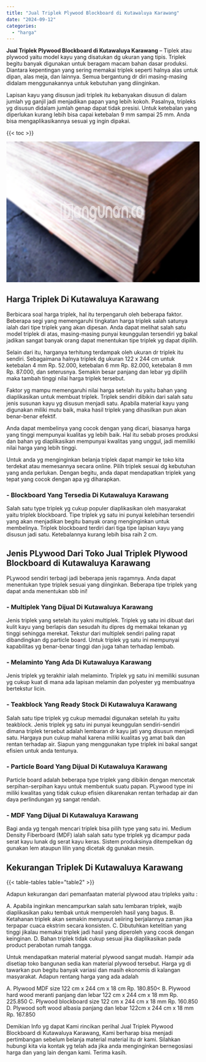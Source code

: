 ```yaml
---
title: "Jual Triplek Plywood Blockboard di Kutawaluya Karawang"
date: "2024-09-12"
categories: 
  - "harga"
---
```


**Jual Triplek Plywood Blockboard di Kutawaluya Karawang** – Tiplek atau plywood yaitu model kayu yang disatukan dg ukuran yang tipis. Triplek begitu banyak digunakan untuk beragam macam bahan dasar produksi. Diantara kepentingan yang sering memakai triplek seperti halnya alas untuk dipan, alas meja, dan lainnya. Semua bergantung dr diri masing-masing didalam menggunakannya untuk kebutuhan yang diinginkan.

Lapisan kayu yang disusun jadi triplek itu kebanyakan disusun di dalam jumlah yg ganjil jadi menjadikan papan yang lebih kokoh. Pasalnya, tripleks yg disusun didalam jumlah genap dapat tidak presisi. Untuk ketebalan yang diperlukan kurang lebih bisa capai ketebalan 9 mm sampai 25 mm. Anda bisa mengaplikasikannya sesuai yg ingin dipakai.

{{< toc >}}

![Jual Triplek Plywood Blockboard di Kutawaluya Karawang](/images/jual-triplek-murah-44.png)

## Harga Triplek Di Kutawaluya Karawang

Berbicara soal harga triplek, hal itu terpengaruh oleh beberapa faktor. Beberapa segi yang memengaruhi tingkatan harga triplek salah satunya ialah dari tipe triplek yang akan dipesan. Anda dapat melihat salah satu model triplek di atas, masing-masing punyai keunggulan tersendiri yg bakal jadikan sangat banyak orang dapat menentukan tipe triplek yg dapat dipilih.

Selain dari itu, harganya terhitung terdampak oleh ukuran dr triplek itu sendiri. Sebagaimana halnya triplek dg ukuran 122 x 244 cm untuk ketebalan 4 mm Rp. 52.000, ketebalan 6 mm Rp. 82.000, ketebalan 8 mm Rp. 87.000, dan seterusnya. Semakin besar panjang dan lebar yg dipilih maka tambah tinggi nilai harga triplek tersebut.

Faktor yg mampu memengaruhi nilai harga setelah itu yaitu bahan yang diaplikasikan untuk membuat triplek. Triplek sendiri dibikin dari salah satu jenis susunan kayu yg disusun menjadi satu. Apabila material kayu yang digunakan miliki mutu baik, maka hasil triplek yang dihasilkan pun akan benar-benar efektif.

Anda dapat membelinya yang cocok dengan yang dicari, biasanya harga yang tinggi mempunyai kualitas yg lebih baik. Hal itu sebab proses produksi dan bahan yg diaplikasikan mempunyai kwalitas yang unggul, jadi memiliki nilai harga yang lebih tinggi.

Untuk anda yg menginginkan belanja triplek dapat mampir ke toko kita terdekat atau memesannya secara online. Pilih triplek sesuai dg kebutuhan yang anda perlukan. Dengan begitu, anda dapat mendapatkan triplek yang tepat yang cocok dengan apa yg diharapkan.

### \- Blockboard Yang Tersedia Di Kutawaluya Karawang

Salah satu type triplek yg cukup populer diaplikasikan oleh masyarakat yaitu triplek blockboard. Tipe triplek yg satu ini punyai kelebihan tersendiri yang akan menjadikan begitu banyak orang menginginkan untuk membelinya. Triplek blockboard terdiri dari tiga tipe lapisan kayu yang disusun jadi satu. Ketebalannya kurang lebih bisa raih 2 cm.

## Jenis PLywood Dari Toko Jual Triplek Plywood Blockboard di Kutawaluya Karawang

PLywood sendiri terbagi jadi beberapa jenis ragamnya. Anda dapat menentukan type triplek sesuai yang diinginkan. Beberapa tipe triplek yang dapat anda menentukan sbb ini!

### \- Multiplek Yang Dijual Di Kutawaluya Karawang

Jenis triplek yang setelah itu yakni multiplek. Triplek yg satu ini dibuat dari kulit kayu yang berlapis dan sesudah itu dipres dg memakai tekanan yg tinggi sehingga merekat. Tekstur dari multiplek sendiri paling rapat dibandingkan dg particle board. Untuk triplek yg satu ini mempunyai kapabilitas yg benar-benar tinggi dan juga tahan terhadap lembab.

### \- Melaminto Yang Ada Di Kutawaluya Karawang

Jenis triplek yg terakhir ialah melaminto. Triplek yg satu ini memiliki susunan yg cukup kuat di mana ada lapisan melamin dan polyester yg membuatnya bertekstur licin.

### \- Teakblock Yang Ready Stock Di Kutawaluya Karawang

Salah satu tipe triplek yg cukup memadai digunakan setelah itu yaitu teakblock. Jenis triplek yg satu ini punyai keunggulan sendiri-sendiri dimana triplek tersebut adalah lembaran dr kayu jati yang disusun menjadi satu. Hargaya pun cukup mahal karena miliki kualitas yg amat baik dan rentan terhadap air. Siapun yang menggunakan type triplek ini bakal sangat efisien untuk anda tentunya.

### \- Particle Board Yang Dijual Di Kutawaluya Karawang

Particle board adalah beberapa type triplek yang dibikin dengan mencetak serpihan-serpihan kayu untuk membentuk suatu papan. PLywood type ini miliki kwalitas yang tidak cukup efisien dikarenakan rentan terhadap air dan daya perlindungan yg sangat rendah.

### \- MDF Yang Dijual Di Kutawaluya Karawang

Bagi anda yg tengah mencari triplek bisa pilih type yang satu ini. Medium Density Fiberboard (MDF) ialah salah satu type triplek yg dicampur pada serat kayu lunak dg serat kayu keras. Sistem produksinya ditempelkan dg gunakan lem ataupun lilin yang dicetak dg gunakan mesin.

## Kekurangan Triplek Di Kutawaluya Karawang

{{< table-tables table="table2" >}}

Adapun kekurangan dari pemanfaatan material plywood atau tripleks yaitu :

A. Apabila inginkan mencampurkan salah satu lembaran triplek, wajib diaplikasikan paku tembak untuk memperoleh hasil yang bagus. B. Ketahanan triplek akan semakin menyusut seiiring berjalannya zaman jika terpapar cuaca ekstrim secara konsisten. C. Dibutuhkan ketelitian yang tinggi jikalau memakai triplek jadi hasil yang diperoleh yang cocok dengan keinginan. D. Bahan triplek tidak cukup sesuai jika diaplikasikan pada product perabotan rumah tangga.

Untuk mendapatkan material material plywood sangat mudah. Hampir ada disetiap toko bangunan sedia kan material plywood tersebut. Harga yg di tawarkan pun begitu banyak variasi dan masih ekonomis di kalangan masyarakat. Adapun rentang harga yang ada adalah

A. Plywood MDF size 122 cm x 244 cm x 18 cm Rp. 180.850< B. Plywood hard wood meranti panjang dan lebar 122 cm x 244 cm x 18 mm Rp. 225.850 C. Plywood blockboard size 122 cm x 244 cm x 18 mm Rp. 160.850 D. Plywood soft wood albasia panjang dan lebar 122cm x 244 cm x 18 mm Rp. 167.850

Demikian Info yg dapat Kami rincikan perihal Jual Triplek Plywood Blockboard di Kutawaluya Karawang, Kami berharap bisa menjadi pertimbangan sebelum belanja material material itu dr kami. Silahkan hubungi kita via kontak yg telah ada jika anda menginginkan bernegosiasi harga dan yang lain dengan kami. Terima kasih.
